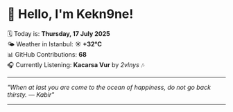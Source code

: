 # 👋 Hello, I'm Kekn9ne!

🗓️ Today is: **Thursday, 17 July 2025**  
🌤️ Weather in Istanbul: **☀️   +32°C**  
📊 GitHub Contributions: **68**  
🎧 Currently Listening: **Kacarsa Vur** by *2vlnys* 🎶

---

_"When at last you are come to the ocean of happiness, do not go back thirsty. — *Kabir*"_

---
